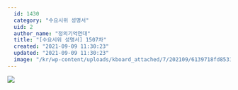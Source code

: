 ```yaml
---
  id: 1430
  category: "수요시위 성명서"
  uid: 2
  author_name: "정의기억연대"
  title: "[수요시위 성명서] 1507차"
  created: "2021-09-09 11:30:23"
  updated: "2021-09-09 11:30:23"
  image: "/kr/wp-content/uploads/kboard_attached/7/202109/6139718fd85316419020.jpg"
---
```

![](/kr/wp-content/uploads/kboard_attached/7/202109/6139718fd85316419020.jpg)